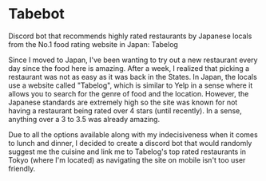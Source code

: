 # Tabebot

 Discord bot that recommends highly rated restaurants by Japanese locals from the No.1 food rating website in Japan: Tabelog

 Since I moved to Japan, I've been wanting to try out a new restaurant every day since the food here is amazing. After a week, I realized that picking a restaurant was not as easy as it was back in the States. In Japan, the locals use a website called "Tabelog", which is similar to Yelp in a sense where it allows you to search for the genre of food and the location. However, the Japanese standards are extremely high so the site was known for not having a restaurant being rated over 4 stars (until recently). In a sense, anything over a 3 to 3.5 was already amazing. 
 
 Due to all the options available along with my indecisiveness when it comes to lunch and dinner, I decided to create a discord bot that would randomly suggest me the cuisine and link me to Tabelog's top rated restaurants in Tokyo (where I'm located) as navigating the site on mobile isn't too user friendly.
